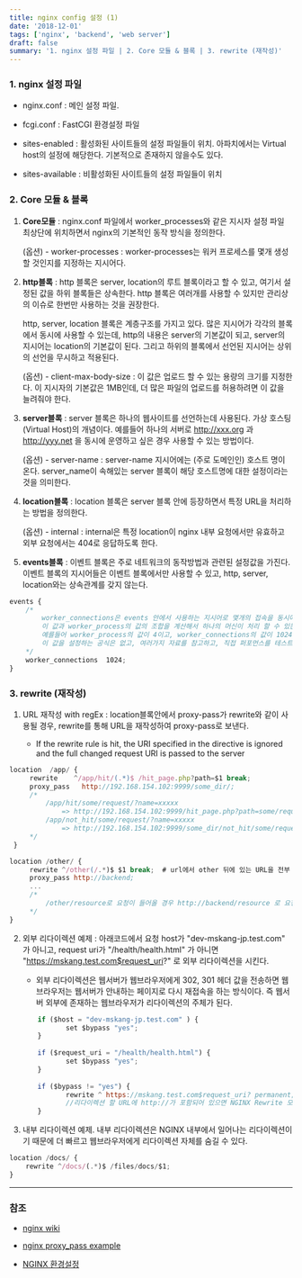 ```yaml
---
title: nginx config 설정 (1)
date: '2018-12-01'
tags: ['nginx', 'backend', 'web server']
draft: false
summary: '1. nginx 설정 파일 | 2. Core 모듈 & 블록 | 3. rewrite (재작성)'
---
```


### 1. nginx 설정 파일

- nginx.conf : 메인 설정 파일.

- fcgi.conf : FastCGI 환경설정 파일

- sites-enabled : 활성화된 사이트들의 설정 파일들이 위치. 아파치에서는 Virtual host의 설정에 해당한다. 기본적으로 존재하지 않을수도 있다.

- sites-available : 비활성화된 사이트들의 설정 파일들이 위치

### 2. Core 모듈 & 블록

1. **Core모듈** : nginx.conf 파일에서 worker_processes와 같은 지시자 설정 파일 최상단에 위치하면서 nginx의 기본적인 동작 방식을 정의한다.

   (옵션) - worker-processes : worker-processes는 워커 프로세스를 몇개 생성할 것인지를 지정하는 지시어다.

2. **http블록** : http 블록은 server, location의 루트 블록이라고 할 수 있고, 여기서 설정된 값을 하위 블록들은 상속한다. http 블록은 여러개를 사용할 수 있지만 관리상의 이슈로 한번만 사용하는 것을 권장한다.

   http, server, location 블록은 계층구조를 가지고 있다. 많은 지시어가 각각의 블록에서 동시에 사용할 수 있는데, http의 내용은 server의 기본값이 되고, server의 지시어는 location의 기본값이 된다. 그리고 하위의 블록에서 선언된 지시어는 상위의 선언을 무시하고 적용된다.

   (옵션) - client-max-body-size : 이 값은 업로드 할 수 있는 용량의 크기를 지정한다. 이 지시자의 기본값은 1MB인데, 더 많은 파일의 업로드를 허용하려면 이 값을 늘려줘야 한다.

3. **server블록** : server 블록은 하나의 웹사이트를 선언하는데 사용된다. 가상 호스팅(Virtual Host)의 개념이다. 예를들어 하나의 서버로 http://xxx.org 과 http://yyy.net 을 동시에 운영하고 싶은 경우 사용할 수 있는 방법이다.

   (옵션) - server-name : server-name 지시어에는 (주로 도메인인) 호스트 명이 온다. server_name이 속해있는 server 블록이 해당 호스트명에 대한 설정이라는 것을 의미한다.

4. **location블록** : location 블록은 server 블록 안에 등장하면서 특정 URL을 처리하는 방법을 정의한다.

   (옵션) - internal : internal은 특정 location이 nginx 내부 요청에서만 유효하고 외부 요청에서는 404로 응답하도록 한다.

5. **events블록** : 이벤트 블록은 주로 네트워크의 동작방법과 관련된 설정값을 가진다. 이벤트 블록의 지시어들은 이벤트 블록에서만 사용할 수 있고, http, server, location와는 상속관계를 갖지 않는다.

```js
events {
    /*
        worker_connections은 events 안에서 사용하는 지시어로 몇개의 접속을 동시에 처리할 것인가를 지정하는 값이다.
        이 값과 worker_process의 값의 조합을 계산해서 하나의 머신이 처리 할 수 있는 커넥션의 양을 산출할 수 있다.
        예를들어 worker_process의 값이 4이고, worker_connections의 값이 1024라면 4 X 1024 = 4096개의 커넥션을 맺을 수 있다.
        이 값을 설정하는 공식은 없고, 여러가지 자료를 참고하고, 직접 퍼포먼스를 테스트하면서 값을 조정해야 한다.
    */
    worker_connections  1024;
}
```

### 3. rewrite (재작성)

1. URL 재작성 with regEx : location블록안에서 proxy-pass가 rewrite와 같이 사용될 경우, rewrite를 통해 URL을 재작성하여 proxy-pass로 보낸다.

   - If the rewrite rule is hit, the URI specified in the directive is ignored and the full changed request URI is passed to the server

```js
location  /app/ {
     rewrite    ^/app/hit/(.*)$ /hit_page.php?path=$1 break;
     proxy_pass   http://192.168.154.102:9999/some_dir/;
     /*
         /app/hit/some/request/?name=xxxxx
             => http://192.168.154.102:9999/hit_page.php?path=some/request/&name=xxxxx
         /app/not_hit/some/request/?name=xxxxx
             => http://192.168.154.102:9999/some_dir/not_hit/some/request/?name=xxxxx
     */
 }

location /other/ {
     rewrite ^/other(/.*)$ $1 break;  # url에서 other 뒤에 있는 URL을 전부 그대로 사용.
     proxy_pass http://backend;
     ...
     /*
         /other/resource로 요청이 들어올 경우 http://backend/resource 로 요청을 보낸다.
     */
}
```

2. 외부 리다이렉션 예제 : 아래코드에서 요청 host가 "dev-mskang-jp.test.com" 가 아니고, request uri가 "/health/health.html" 가 아니면 "https://mskang.test.com$request_uri?" 로 외부 리다이렉션을 시킨다.

   - 외부 리다이렉션은 웹서버가 웹브라우저에게 302, 301 헤더 값을 전송하면 웹브라우저는 웹서버가 안내하는 페이지로 다시 재접속을 하는 방식이다. 즉 웹서버 외부에 존재하는 웹브라우저가 리다이렉션의 주체가 된다.

```js
       if ($host = "dev-mskang-jp.test.com" ) {
              set $bypass "yes";
       }
 
       if ($request_uri = "/health/health.html") {
              set $bypass "yes";
       }
 
       if ($bypass != "yes") {
              rewrite ^ https://mskang.test.com$request_uri? permanent;
              //리다이렉션 할 URL에 http://가 포함되어 있으면 NGINX Rewrite 모듈은 자동으로 외부 리다이렉션을 사용한다.
       }
```

3. 내부 리다이렉션 예제. 내부 리다이렉션은 NGINX 내부에서 일어나는 리다이렉션이기 때문에 더 빠르고 웹브라우저에게 리다이렉션 자체를 숨길 수 있다.

```js
location /docs/ {
    rewrite ^/docs/(.*)$ /files/docs/$1;
}
```

---

### 참조

- [nginx wiki](https://www.nginx.com/resources/wiki/start)

- [nginx proxy_pass example](https://www.liaohuqiu.net/posts/nginx-proxy-pass)

- [NGINX 환경설정](https://opentutorials.org/module/384/4526)
